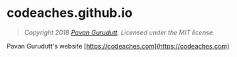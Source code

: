 # codeaches.github.io

> *Copyright 2018 [Pavan Gurudutt](https://codeaches.com). Licensed under the MIT license.*

Pavan Gurudutt's website [https://codeaches.com](https://codeaches.com)